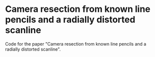 # Camera resection from known line pencils and a radially distorted scanline

Code for the paper "Camera resection from known line pencils and a radially distorted scanline".
